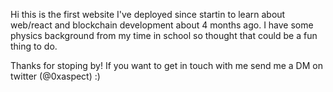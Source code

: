 Hi this is the first website I've deployed since startin to learn about web/react and blockchain development about 4 months ago. I have some physics background from my time in school so thought that could be a fun thing to do.

Thanks for stoping by! If you want to get in touch with me send me a DM on twitter (@0xaspect) :)

